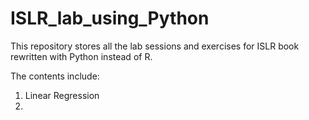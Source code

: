 # ISLR_lab_using_Python

This repository stores all the lab sessions and exercises for ISLR book rewritten with Python instead of R. 

The contents include: 

1. Linear Regression 
2. 
